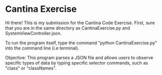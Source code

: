 # Cantina Exercise

Hi there! This is my submission for the Cantina Code Exercise. First, sure that you are in the same directory as CantinaExercise.py and SystemViewController.json. 

To run the program itself, type the command "python CantinaExercise.py" into the command line (i.e terminal). 

Objective: This program parses a JSON file and allows users to observe specific types of data by typing specific selector commands, such as "class" or "classNames".
